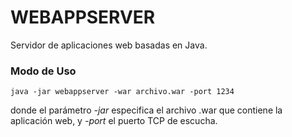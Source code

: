 # WEBAPPSERVER
Servidor de aplicaciones web basadas en Java. 
### Modo de Uso
```
java -jar webappserver -war archivo.war -port 1234
```
donde el parámetro *-jar* especifica el archivo .war que contiene la aplicación web, y *-port* el puerto TCP de escucha.
